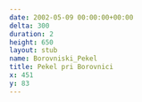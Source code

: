 ```yaml
---
date: 2002-05-09 00:00:00+00:00
delta: 300
duration: 2
height: 650
layout: stub
name: Borovniski_Pekel
title: Pekel pri Borovnici
x: 451
y: 83
---
```

